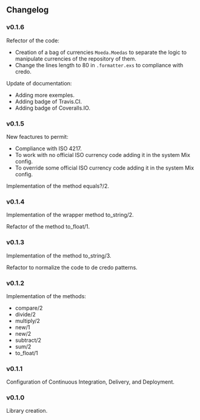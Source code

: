 ## Changelog

### v0.1.6

Refector of the code:
 - Creation of a bag of currencies `Moeda.Moedas` to separate the logic to manipulate currencies of the repository of them.
 - Change the lines length to 80 in `.formatter.exs` to compliance with credo.

Update of documentation:
 - Adding more exemples.
 - Adding badge of Travis.CI.
 - Adding badge of Coveralls.IO.

### v0.1.5

New feactures to permit:
 - Compliance with ISO 4217.
 - To work with no official ISO currency code adding it in the system Mix config.
 - To override some official ISO currency code adding it in the system Mix config.

Implementation of the method equals?/2.

### v0.1.4

Implementation of the wrapper method to_string/2.

Refactor of the method to_float/1.

### v0.1.3

Implementation of the method to_string/3.

Refactor to normalize the code to de credo patterns.

### v0.1.2

Implementation of the methods:
 - compare/2
 - divide/2
 - multiply/2
 - new/1
 - new/2
 - subtract/2
 - sum/2
 - to_float/1

### v0.1.1

Configuration of Continuous Integration, Delivery, and Deployment.

### v0.1.0

Library creation.
